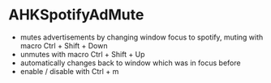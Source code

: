 # AHKSpotifyAdMute
- mutes advertisements by changing window focus to spotify, muting with macro Ctrl + Shift + Down
- unmutes with macro Ctrl + Shift + Up
- automatically changes back to window which was in focus before
- enable / disable with Ctrl + m
